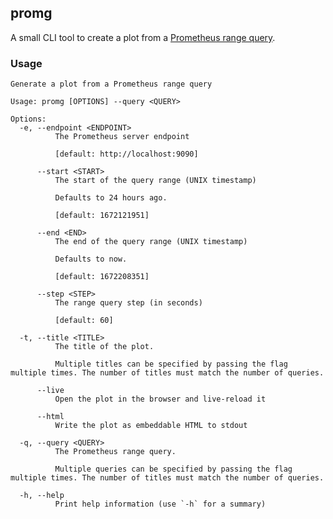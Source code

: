 ## promg

A small CLI tool to create a plot from a [Prometheus range query][prom-range-query].

### Usage

```
Generate a plot from a Prometheus range query

Usage: promg [OPTIONS] --query <QUERY>

Options:
  -e, --endpoint <ENDPOINT>
          The Prometheus server endpoint

          [default: http://localhost:9090]

      --start <START>
          The start of the query range (UNIX timestamp)

          Defaults to 24 hours ago.

          [default: 1672121951]

      --end <END>
          The end of the query range (UNIX timestamp)

          Defaults to now.

          [default: 1672208351]

      --step <STEP>
          The range query step (in seconds)

          [default: 60]

  -t, --title <TITLE>
          The title of the plot.

          Multiple titles can be specified by passing the flag multiple times. The number of titles must match the number of queries.

      --live
          Open the plot in the browser and live-reload it

      --html
          Write the plot as embeddable HTML to stdout

  -q, --query <QUERY>
          The Prometheus range query.

          Multiple queries can be specified by passing the flag multiple times. The number of titles must match the number of queries.

  -h, --help
          Print help information (use `-h` for a summary)
```

[prom-range-query]: https://prometheus.io/docs/prometheus/latest/querying/api/#range-queries
